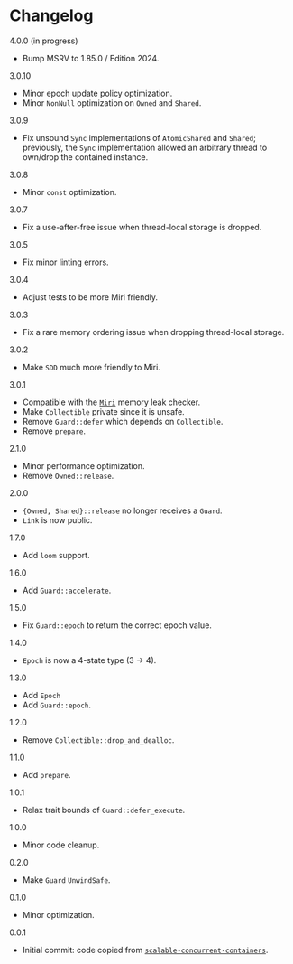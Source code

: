 # Changelog

4.0.0 (in progress)

* Bump MSRV to 1.85.0 / Edition 2024.

3.0.10

* Minor epoch update policy optimization.
* Minor `NonNull` optimization on `Owned` and `Shared`.

3.0.9

* Fix unsound `Sync` implementations of `AtomicShared` and `Shared`; previously, the `Sync` implementation allowed an arbitrary thread to own/drop the contained instance.

3.0.8

* Minor `const` optimization.

3.0.7

* Fix a use-after-free issue when thread-local storage is dropped.

3.0.5

* Fix minor linting errors.

3.0.4

* Adjust tests to be more Miri friendly.

3.0.3

* Fix a rare memory ordering issue when dropping thread-local storage.

3.0.2

* Make `SDD` much more friendly to Miri.

3.0.1

* Compatible with the [`Miri`](https://github.com/rust-lang/miri) memory leak checker.
* Make `Collectible` private since it is unsafe.
* Remove `Guard::defer` which depends on `Collectible`.
* Remove `prepare`.

2.1.0

* Minor performance optimization.
* Remove `Owned::release`.

2.0.0

* `{Owned, Shared}::release` no longer receives a `Guard`.
* `Link` is now public.

1.7.0

* Add `loom` support.

1.6.0

* Add `Guard::accelerate`.

1.5.0

* Fix `Guard::epoch` to return the correct epoch value.

1.4.0

* `Epoch` is now a 4-state type (3 -> 4).

1.3.0

* Add `Epoch`
* Add `Guard::epoch`.

1.2.0

* Remove `Collectible::drop_and_dealloc`.

1.1.0

* Add `prepare`.

1.0.1

* Relax trait bounds of `Guard::defer_execute`.

1.0.0

* Minor code cleanup.

0.2.0

* Make `Guard` `UnwindSafe`.

0.1.0

* Minor optimization.

0.0.1

* Initial commit: code copied from [`scalable-concurrent-containers`](https://github.com/wvwwvwwv/scalable-concurrent-containers).
